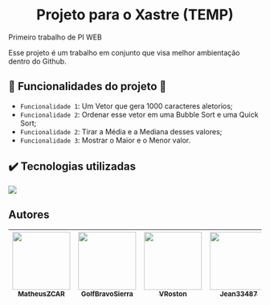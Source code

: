 
<h1 align="center"> Projeto para o Xastre (TEMP) </h1>	


Primeiro trabalho de PI WEB 

Esse projeto é um trabalho em conjunto que visa melhor ambientação dentro do Github. 

## :hammer: Funcionalidades do projeto :wrench:
- `Funcionalidade 1`: Um Vetor que gera 1000 caracteres aletorios;
- `Funcionalidade 2`: Ordenar esse vetor em uma Bubble Sort e uma Quick Sort;
- `Funcionalidade 2`: Tirar a Média e a Mediana desses valores;
- `Funcionalidade 3`: Mostrar o Maior e o Menor valor.
## ✔️ Tecnologias utilizadas
<img src="https://img.shields.io/badge/C-00599C?style=for-the-badge&logo=c&logoColor=white" />

## Autores
| [<img src="https://avatars.githubusercontent.com/u/107090798?v=4" width=115><br><sub>MatheusZCAR</sub>](https://github.com/MatheusZCAR) |  [<img src="https://avatars.githubusercontent.com/u/106974254?v=4" width=115><br><sub>GolfBravoSierra</sub>](https://github.com/GolfBravoSierra) |  [<img src="https://avatars.githubusercontent.com/u/111363981?v=4" width=115><br><sub>VRoston</sub>](https://github.com/VRoston) | [<img src="https://avatars.githubusercontent.com/u/55934276?v=4" width=115><br><sub>Jean33487</sub>](https://github.com/jean33487) |  [<img src="https://avatars.githubusercontent.com/u/78030935?v=4" width=115><br><sub>Zaldef</sub>](https://github.com/Zaldef) |  [<img src="https://avatars.githubusercontent.com/u/111884977?v=4" width=115><br><sub>leticiamaiza</sub>](https://github.com/leticiamaiza) |  [<img src="https://avatars.githubusercontent.com/u/62515650?v=4" width=115><br><sub>RumanLucas</sub>](https://github.com/RumanLucas) | 
| :---: | :---: | :---: | :---: | :---: | :---: | :---: |
